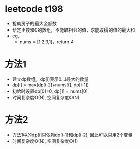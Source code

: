 # leetcode t198
- 抢劫房子的最大金额数
- 给定正数和0的数组，不能取相邻的值，求能取得的值的最大和
- eg,
    - nums = [1,2,3,1]，return 4
    
# 方法1
- 建立dp数组，dp[i]表示0...i最大的数量
- dp[i] = max(dp[i-2]+nums[i], dp[i-1])
- 初始时设置dp[0]=0, dp[1] = nums[0]
- 时间复杂度O(N), 空间复杂度O(N)

# 方法2
- 方法1中的dp[i]只依赖dp[i-1]和dp[i-2], 因此可以只用2个变量
- 时间复杂度O(N), 空间复杂度O(1)


